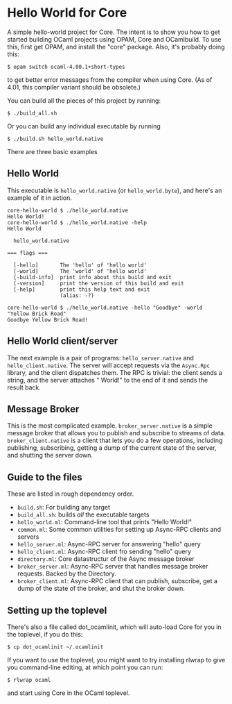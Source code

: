 Hello World for Core
====================

A simple hello-world project for Core.  The intent is to show you how
to get started building OCaml projects using OPAM, Core and
OCamlbuild.  To use this, first get OPAM, and install the "core"
package.  Also, it's probably doing this:

    $ opam switch ocaml-4.00.1+short-types

to get better error messages from the compiler when using Core.  (As
of 4.01, this compiler variant should be obsolete.)

You can build all the pieces of this project by running:

    $ ./build_all.sh

Or you can build any individual executable by running

    $ ./build.sh hello_world.native

There are three basic examples

Hello World
-----------

This executable is `hello_world.native` (or `hello_world.byte`), and
here's an example of it in action.

    core-hello-world $ ./hello_world.native
    Hello World!
    core-hello-world $ ./hello_world.native -help
    Hello World

      hello_world.native

    === flags ===

      [-hello]       The 'hello' of 'hello world'
      [-world]       The 'world' of 'hello world'
      [-build-info]  print info about this build and exit
      [-version]     print the version of this build and exit
      [-help]        print this help text and exit
                     (alias: -?)

    core-hello-world $ ./hello_world.native -hello "Goodbye" -world "Yellow Brick Road"
    Goodbye Yellow Brick Road!


Hello World client/server
-------------------------

The next example is a pair of programs: `hello_server.native` and
`hello_client.native`.  The server will accept requests via the
`Async.Rpc` library, and the client dispatches them.  The RPC is
trivial: the client sends a string, and the server attaches " World!"
to the end of it and sends the result back.

Message Broker
--------------

This is the most complicated example.  `broker_server.native` is a
simple message broker that allows you to publish and subscribe to
streams of data.  `broker_client.native` is a client that lets you do
a few operations, including publishing, subscribing, getting a dump of
the current state of the server, and shutting the server down.

Guide to the files
------------------

These are listed in rough dependency order.

* `build.sh`: For building any target
* `build_all.sh`: builds _all_ the executable targets
* `hello_world.ml`: Command-line tool that prints "Hello World!"
* `common.ml`: Some common utilities for setting up Async-RPC clients
  and servers
* `hello_server.ml`: Async-RPC server for answering "hello" query
* `hello_client.ml`: Async-RPC client fro sending "hello" query
* `directory.ml`: Core datastructur of the Async message broker
* `broker_server.ml`: Async-RPC server that handles message broker
  requests.  Backed by the Directory.
* `broker_client.ml`: Async-RPC client that can publish, subscribe,
  get a dump of the state of the broker, and shut the broker down.

Setting up the toplevel
-----------------------

There's also a file called dot_ocamlinit, which will auto-load Core
for you in the toplevel, if you do this:

    $ cp dot_ocamlinit ~/.ocamlinit

If you want to use the toplevel, you might want to try installing
rlwrap to give you command-line editing, at which point you can run:

    $ rlwrap ocaml

and start using Core in the OCaml toplevel.

